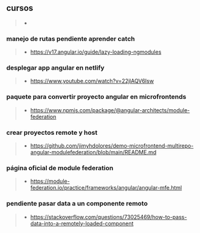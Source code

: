 
## cursos
>- 


### manejo de rutas pendiente aprender catch
>- https://v17.angular.io/guide/lazy-loading-ngmodules


### desplegar app angular en netlify
>- https://www.youtube.com/watch?v=22jlAQV6Isw

### paquete para convertir proyecto angular en microfrontends
>- https://www.npmjs.com/package/@angular-architects/module-federation

### crear proyectos remote y host
>- https://github.com/jimyhdolores/demo-microfrontend-multirepo-angular-modulefederation/blob/main/README.md

### página oficial de module federation
>- https://module-federation.io/practice/frameworks/angular/angular-mfe.html

### pendiente pasar data a un componente remoto
>- https://stackoverflow.com/questions/73025469/how-to-pass-data-into-a-remotely-loaded-component